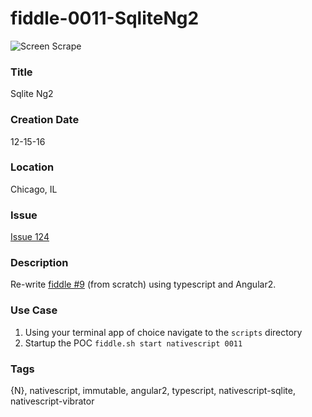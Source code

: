 fiddle-0011-SqliteNg2
======

![Screen Scrape](http://i.imgur.com/pIdMFPS.gif)


### Title

Sqlite Ng2


### Creation Date

12-15-16


### Location

Chicago, IL


### Issue

[Issue 124](https://github.com/bradyhouse/house/issues/124)


### Description

Re-write [fiddle #9](../fiddle-0011-SqliteDb) (from scratch) using typescript and Angular2. 


### Use Case

1.  Using your terminal app of choice navigate to the `scripts` directory
2.  Startup the POC `fiddle.sh start nativescript 0011`


### Tags

{N}, nativescript, immutable, angular2, typescript, nativescript-sqlite, nativescript-vibrator
